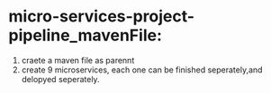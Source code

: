 # micro-services-project-pipeline_mavenFile:

1. craete a maven file as parennt
2. create 9 microservices, each one can be finished seperately,and delopyed seperately.
